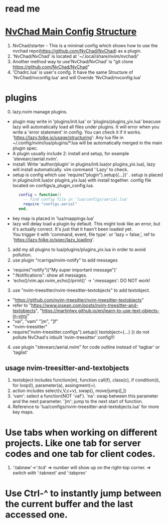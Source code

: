 # read me

# [NvChad Main Config Structure](https://nvchad.com/docs/config/walkthrough/)
1. NvChad/starter - This is a minimal config which shows how to use the nvchad repo(https://github.com/NvChad/NvChad) as a plugin.
2. 'NvChad/NvChad' is located at '~/.local/share/nvim/nvchad/'
3. Another method way to use'NvChad/NvChad' is "git clone https://github.com/NvChad/NvChad"  
4. 'Chadrc.lua' is user's conifg. It have the same Structure of 'NvChad/nvconfig.lua'
    and will Overide 'NvChad/nvconfig.lua'

# plugins
0. lazy.nvim manage plugins.
  - plugin may write in 'plugins/init.lua' or 'plugins/plugins_yix.lua' beacuse lazy will automatically
    load all files under plugins. 
    It will error when you write a 'error statement' in config. You can check it if it works.
    'https://lazy.folke.io/usage/structuring': Any lua file
        in ~/.config/nvim/lua/plugins/*.lua will be automatically merged in the main plugin spec.
  - A plugin usually include 2: install and setup, for example 'stevearc/aerial.nvim'. 
  - install: Write 'author/plugin' in plugins/init.lua(or plugins_yix.lua), 
        lazy will install automatically. vim command ':Lazy' to check.
  - setup is config which use 'require("plugin").setup({...})' . 
    setup is placed in plugins/init.lua(or plugins_yix.lua) with install together.
    config file located on configs/a_plugin_config.lua.
  ```lua
        config = function()
          -- find config file in 'lua/configs/aerial.lua'
          require "configs.aerial"
        end,
```
  - key map is placed in 'lua/mappings.lua'
  - lazy will delay load a plugin by default. 
    This might look like an error, but it's actually correct. It's just that it hasn't been loaded yet.  
    You trigger it with 'command, event, file type'. or 'lazy = false,',
    ref to  'https://lazy.folke.io/spec/lazy_loading'.
  
1. add my all plugins to lua/plugins/plugins_yix.lua in order to avoid pollution.
2. use plugin "rcarriga/nvim-notify" to add messages
  - 'require("notify")("My super important message")'
  - ":Notifications": show all messages.
  - 'echo()/vim.api.nvim_echo()/print()' -> ':messages': DO NOT work!
3. use "nvim-treesitter/nvim-treesitter-textobjects" to add textobject.
  - "https://github.com/nvim-treesitter/nvim-treesitter-textobjects"
  - refer to "https://www.josean.com/posts/nvim-treesitter-and-textobjects",
    "https://martinlwx.github.io/en/learn-to-use-text-objects-in-vim/"
  - "vai", "vam" "]m", "]f"
  - "nvim-treesitter"
  - require("nvim-treesitter.configs").setup({ textobject={...} }) do not pollute NvChad's inbuilt 'nvim-treesitter' config!!!
4. use plugin "stevearc/aerial.nvim" for code outline instead of 'tagbar' or 'taglist' 

## usage nvim-treesitter-and-textobjects 
1. textobject includes function(m), function call(f), class(c), if condition(i), 
    for loop(l), parameter(a), assingment(=).
2. action includes select(v,V,c+v), swap(<leader>), move/jump([,])
3. 'vam': select a function(NOT 'vaf'). 
   '<leader>na': swap between this parameter and the next parameter.
   ']m': jump to the next start of function.
4. Reference to 'lua/configs/nvim-treesitter-and-textobjects.lua' for more key maps.

# Use tabs when working on different projects. Like one tab for server codes and one tab for client codes.
1. ':tabnew'->':tcd' => number will show up on the right-top corner. => switch with ':tabnext' and ':tabprev'
# Use Ctrl-^ to instantly jump between the current buffer and the last accessed one.
